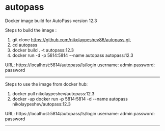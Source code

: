 # autopass
Docker image build for AutoPass version 12.3

Steps to build the image :
1. git clone https://github.com/nikolaypeshev86/autopass.git
2. cd autopass
3. docker build . -t autopass:12.3
4. docker run -d -p 5814:5814 --name autopass autopass:12.3

URL: https://localhost:5814/autopass/ls/login
username: admin
password: password

----------------------------------------------------------
Steps to use the image from docker hub:

1. docker pull nikolaypeshev/autopass:12.3
2. docker -up  docker run -p 5814:5814 -d --name autopass nikolaypeshev/autopass:12.3

URL: https://localhost:5814/autopass/ls/login
username: admin
password: password

----------------------------------------------------------
